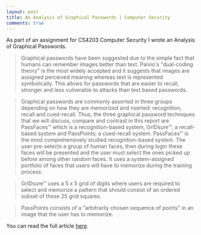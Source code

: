 ```yaml
---
layout: post
title: An Analysis of Graphical Passwords | Computer Security
comments: true
---
```


As part of an assignment for CS4203 Computer Security I wrote an Analysis of Graphical Passwords.

> Graphical passwords have been suggested due to the simple fact that humans can remember images better than text. Paivio's "dual-coding theory" is the most widely accepted and it suggests that images are assigned perceived meaning whereas text is represented symbolically. This allows for passwords that are easier to recall, stronger and less vulnerable to attacks than text based passwords.

> Graphical passwords are commonly assorted in three groups depending on how they are memorized and nserted: recognition, recall and cued-recall. Thus, the three graphical password techniques that we will discuss, compare and contrast in this report are PassFaces™ which is a recognition-based system, GrIDsure™; a recall-based system and PassPoints; a cued-recall system. PassFaces™ is the most comprehensively studied recognition-based system. The user pre-selects a group of human faces, then during login these faces will be presented and the user must select the ones picked up before among other random faces. It uses a system-assigned portfolio of faces that users will have to memorize during the training process.

>GrIDsure™ uses a 5 x 5 grid of digits where users are required to select and memorize a pattern that should consist of an ordered subset of these 25 grid squares.

>PassPoints consists of a "arbitrarily chosen sequence of points" in an image that the user has to memorize.

You can read the full article [here](/assets/articles/an-analysis-of-graphical-passwords-computer-security.pdf).